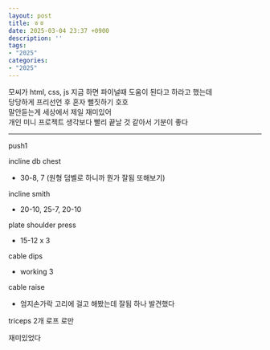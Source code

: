 ```yaml
---
layout: post
title: ㅎㅎ
date: 2025-03-04 23:37 +0900
description: ''
tags:
- "2025"
categories:
- "2025"
---
```

모씨가 html, css, js 지금 하면 파이널때 도움이 된다고 하라고 했는데  
당당하게 프리선언 후 혼자 뻘짓하기 호호  
말안듣는게 세상에서 제일 재미있어  
개인 미니 프로젝트 생각보다 빨리 끝날 것 같아서 기분이 좋다  

---
push1

incline db chest 
- 30-8, 7 (원형 덤벨로 하니까 뭔가 잘됨 또해보기)  

incline smith
- 20-10, 25-7, 20-10  

plate shoulder press
- 15-12 x 3  

cable dips
- working 3  

cable raise
- 엄지손가락 고리에 걸고 해봤는데 잘됨 하나 발견했다  

triceps 2개 로프 로만

재미있었다  
